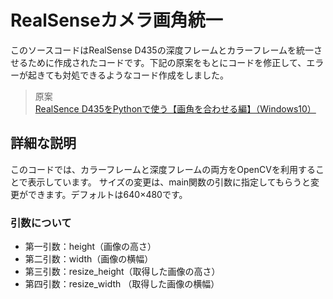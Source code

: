 # RealSenseカメラ画角統一
このソースコードはRealSense D435の深度フレームとカラーフレームを統一させるために作成されたコードです。下記の原案をもとにコードを修正して、エラーが起きても対処できるようなコード作成をしました。

>原案 \
>[RealSence D435をPythonで使う【画角を合わせる編】（Windows10）](https://qiita.com/tom_eng_ltd/items/635414ff0b43e1c506f6)

## 詳細な説明
このコードでは、カラーフレームと深度フレームの両方をOpenCVを利用することで表示しています。
サイズの変更は、main関数の引数に指定してもらうと変更ができます。デフォルトは640×480です。

### 引数について
- 第一引数：height（画像の高さ）  
- 第二引数：width（画像の横幅）
- 第三引数：resize_height（取得した画像の高さ）
- 第四引数：resize_width （取得した画像の横幅）